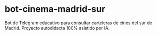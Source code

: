 # bot-cinema-madrid-sur
Bot de Telegram educativo para consultar carteleras de cines del sur de Madrid. Proyecto autodidacta 100% asistido por IA.
